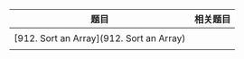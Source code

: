 |                   题目                   | 相关题目 |
| :--------------------------------------: | :------: |
|                                          |          |
| [912. Sort an Array](912. Sort an Array) |          |
|                                          |          |
